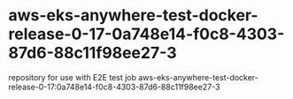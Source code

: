 # aws-eks-anywhere-test-docker-release-0-17-0a748e14-f0c8-4303-87d6-88c11f98ee27-3
repository for use with E2E test job aws-eks-anywhere-test-docker-release-0-17:0a748e14-f0c8-4303-87d6-88c11f98ee27-3
